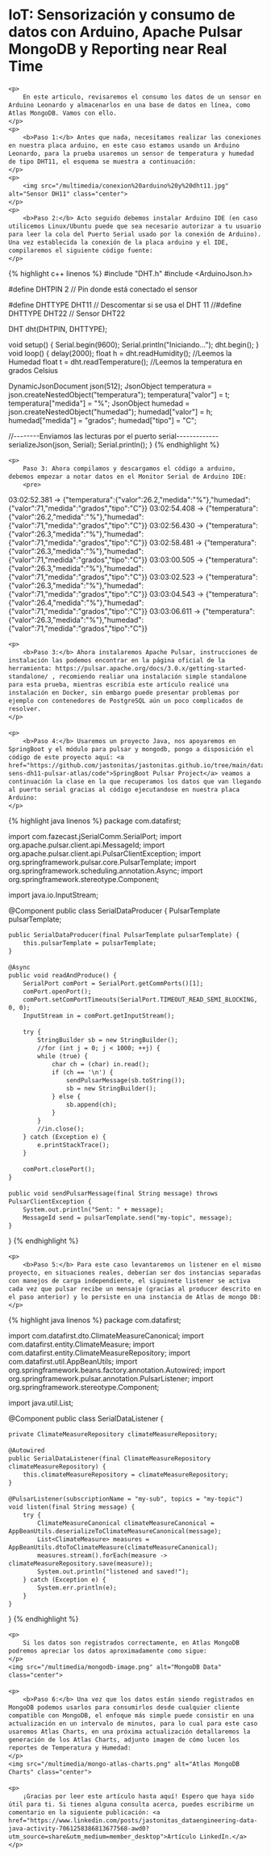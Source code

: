<html>
<head>
	<title>Tutorial de consumo de datos de un sensor en Arduino Leonardo hacia Atlas MongoDB</title>
</head>
<body>
	<h1>IoT: Sensorización y consumo de datos con Arduino, Apache Pulsar MongoDB y Reporting near Real Time</h1>
	
	<p>
		En este articulo, revisaremos el consumo los datos de un sensor en Arduino Leonardo y almacenarlos en una base de datos en línea, como Atlas MongoDB. Vamos con ello.
	</p>	
	<p>
		<b>Paso 1:</b> Antes que nada, necesitamos realizar las conexiones en nuestra placa arduino, en este caso estamos usando un Arduino Leonardo, para la prueba usaremos un sensor de temperatura y humedad de tipo DHT11, el esquema se muestra a continuación:
	</p>
	<p>
		<img src="/multimedia/conexion%20arduino%20y%20dht11.jpg" alt="Sensor DH11" class="center">
	</p>
	<p>
		<b>Paso 2:</b> Acto seguido debemos instalar Arduino IDE (en caso utilicemos Linux/Ubuntu puede que sea necesario autorizar a tu usuario para leer la cola del Puerto Serial usado por la conexión de Arduino). Una vez establecida la conexión de la placa arduino y el IDE, compilaremos el siguiente código fuente:
	</p>

{% highlight c++  linenos %}
#include "DHT.h"
#include <ArduinoJson.h>

#define DHTPIN 2     // Pin donde está conectado el sensor

#define DHTTYPE DHT11   // Descomentar si se usa el DHT 11
//#define DHTTYPE DHT22   // Sensor DHT22

DHT dht(DHTPIN, DHTTYPE);

void setup() {
  Serial.begin(9600);
  Serial.println("Iniciando...");
  dht.begin();
}
void loop() {
  delay(2000);
  float h = dht.readHumidity(); //Leemos la Humedad
  float t = dht.readTemperature(); //Leemos la temperatura en grados Celsius

  DynamicJsonDocument json(512);
  JsonObject temperatura = json.createNestedObject("temperatura");
  temperatura["valor"] = t;
  temperatura["medida"] = "%";
  JsonObject humedad = json.createNestedObject("humedad");
  humedad["valor"] = h;
  humedad["medida"] = "grados";
  humedad["tipo"] = "C";

  //--------Enviamos las lecturas por el puerto serial-------------
  serializeJson(json, Serial);
  Serial.println();
}
{% endhighlight %}

	<p>
		Paso 3: Ahora compilamos y descargamos el código a arduino, debemos empezar a notar datos en el Monitor Serial de Arduino IDE:
		<pre>
03:02:52.381 -> {"temperatura":{"valor":26.2,"medida":"%"},"humedad":{"valor":71,"medida":"grados","tipo":"C"}}
03:02:54.408 -> {"temperatura":{"valor":26.2,"medida":"%"},"humedad":{"valor":71,"medida":"grados","tipo":"C"}}
03:02:56.430 -> {"temperatura":{"valor":26.3,"medida":"%"},"humedad":{"valor":71,"medida":"grados","tipo":"C"}}
03:02:58.481 -> {"temperatura":{"valor":26.3,"medida":"%"},"humedad":{"valor":71,"medida":"grados","tipo":"C"}}
03:03:00.505 -> {"temperatura":{"valor":26.3,"medida":"%"},"humedad":{"valor":71,"medida":"grados","tipo":"C"}}
03:03:02.523 -> {"temperatura":{"valor":26.3,"medida":"%"},"humedad":{"valor":71,"medida":"grados","tipo":"C"}}
03:03:04.543 -> {"temperatura":{"valor":26.4,"medida":"%"},"humedad":{"valor":71,"medida":"grados","tipo":"C"}}
03:03:06.611 -> {"temperatura":{"valor":26.3,"medida":"%"},"humedad":{"valor":71,"medida":"grados","tipo":"C"}}
		</pre>
	</p>

	<p>
		<b>Paso 3:</b> Ahora instalaremos Apache Pulsar, instrucciones de instalación las podemos encontrar en la página oficial de la herramienta: https://pulsar.apache.org/docs/3.0.x/getting-started-standalone/ , recomiendo realiar una instalación simple standalone para esta prueba, mientras escribía este artículo realicé una instalación en Docker, sin embargo puede presentar problemas por ejemplo con contenedores de PostgreSQL aún un poco complicados de resolver.
	</p>
	
	<p>
		<b>Paso 4:</b> Usaremos un proyecto Java, nos apoyaremos en SpringBoot y el módulo para pulsar y mongodb, pongo a disposición el código de este proyecto aquí: <a href="https://github.com/jastonitas/jastonitas.github.io/tree/main/data/iot-sens-dh11-pulsar-atlas/code">SpringBoot Pulsar Project</a> veamos a continuación la clase en la que recuperamos los datos que van llegando al puerto serial gracias al código ejecutandose en nuestra placa Arduino:
	</p>

{% highlight java linenos %}
package com.datafirst;

import com.fazecast.jSerialComm.SerialPort;
import org.apache.pulsar.client.api.MessageId;
import org.apache.pulsar.client.api.PulsarClientException;
import org.springframework.pulsar.core.PulsarTemplate;
import org.springframework.scheduling.annotation.Async;
import org.springframework.stereotype.Component;

import java.io.InputStream;

@Component
public class SerialDataProducer {
    PulsarTemplate pulsarTemplate;

    public SerialDataProducer(final PulsarTemplate pulsarTemplate) {
        this.pulsarTemplate = pulsarTemplate;
    }

    @Async
    public void readAndProduce() {
        SerialPort comPort = SerialPort.getCommPorts()[1];
        comPort.openPort();
        comPort.setComPortTimeouts(SerialPort.TIMEOUT_READ_SEMI_BLOCKING, 0, 0);
        InputStream in = comPort.getInputStream();

        try {
            StringBuilder sb = new StringBuilder();
            //for (int j = 0; j < 1000; ++j) {
            while (true) {
                char ch = (char) in.read();
                if (ch == '\n') {
                    sendPulsarMessage(sb.toString());
                    sb = new StringBuilder();
                } else {
                    sb.append(ch);
                }
            }
            //in.close();
        } catch (Exception e) {
            e.printStackTrace();
        }

        comPort.closePort();
    }

    public void sendPulsarMessage(final String message) throws PulsarClientException {
        System.out.println("Sent: " + message);
        MessageId send = pulsarTemplate.send("my-topic", message);
    }
}
{% endhighlight %}

	<p>
		<b>Paso 5:</b> Para este caso levantaremos un listener en el mismo proyecto, en situaciones reales, deberían ser dos instancias separadas con manejos de carga independiente, el siguinete listener se activa cada vez que pulsar recibe un mensaje (gracias al producer descrito en el paso anterior) y lo persiste en una instancia de Atlas de mongo DB:
	</p>
	
{% highlight java linenos %}
package com.datafirst;

import com.datafirst.dto.ClimateMeasureCanonical;
import com.datafirst.entity.ClimateMeasure;
import com.datafirst.entity.ClimateMeasureRepository;
import com.datafirst.util.AppBeanUtils;
import org.springframework.beans.factory.annotation.Autowired;
import org.springframework.pulsar.annotation.PulsarListener;
import org.springframework.stereotype.Component;

import java.util.List;

@Component
public class SerialDataListener {

    private ClimateMeasureRepository climateMeasureRepository;

    @Autowired
    public SerialDataListener(final ClimateMeasureRepository climateMeasureRepository) {
        this.climateMeasureRepository = climateMeasureRepository;
    }

    @PulsarListener(subscriptionName = "my-sub", topics = "my-topic")
    void listen(final String message) {
        try {
            ClimateMeasureCanonical climateMeasureCanonical = AppBeanUtils.deserializeToClimateMeasureCanonical(message);
            List<ClimateMeasure> measures = AppBeanUtils.dtoToClimateMeasure(climateMeasureCanonical);
            measures.stream().forEach(measure -> climateMeasureRepository.save(measure));
            System.out.println("listened and saved!");
        } catch (Exception e) {
            System.err.println(e);
        }
    }

}
{% endhighlight %}

	<p>
		Si los datos son registrados correctamente, en Atlas MongoDB podremos apreciar los datos aproximadamente como sigue:
	</p>
	<img src="/multimedia/mongodb-image.png" alt="MongoDB Data" class="center">
	
	<p>
		<b>Paso 6:</b> Una vez que los datos están siendo registrados en MongoDB podemos usarlos para consumirlos desde cualquier cliente compatible con MongoDB, el enfoque más simple puede consistir en una actualización en un intervalo de minutos, para lo cual para este caso usaremos Atlas Charts, en una próxima actualización detallaremos la generación de los Atlas Charts, adjunto imagen de cómo lucen los reportes de Temperatura y Humedad:
	</p>
	<img src="/multimedia/mongo-atlas-charts.png" alt="Atlas MongoDB Charts" class="center">
	
	<p>
		¡Gracias por leer este artículo hasta aquí! Espero que haya sido útil para ti. Si tienes alguna consulta acerca, puedes escribirme un comentario en la siguiente publicación: <a href="https://www.linkedin.com/posts/jastonitas_dataengineering-data-java-activity-7061258386813677568-awd0?utm_source=share&utm_medium=member_desktop">Artículo LinkedIn.</a>
	</p>
</body>
</html>
